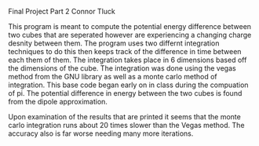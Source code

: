 Final Project Part 2
Connor Tluck

This program is meant to compute the potential energy difference between two cubes that are seperated however
are experiencing a changing charge desnity between them. The program uses two differnt integration techniques to do 
this then keeps track of the difference in time between each them of them. The integration takes place in 6 dimensions 
based off the dimensions of the cube. The integration was done using the vegas method from the GNU library as well as 
a monte carlo method of integration. This base code began early on in class during the compuation of pi. The potential 
difference in energy between the two cubes is found from the dipole approximation. 

Upon examination of the results that are printed it seems that the monte carlo integration runs about 20 times slower than the 
Vegas method. The accuracy also is far worse needing many more iterations. 
